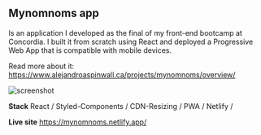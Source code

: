 ## Mynomnoms app

Is an application I developed as the final of my front-end bootcamp at Concordia. I built it from scratch using React and deployed a Progressive Web App that is compatible with mobile devices.

Read more about it:
https://www.alejandroaspinwall.ca/projects/mynomnoms/overview/

![screenshot](https://www.alejandroaspinwall.ca/static/51ebe54f347a0babe805f962d780f9f3/80c60/screen.webp)

**Stack**
React /
Styled-Components /
CDN-Resizing / 
PWA / 
Netlify /

**Live site**
https://mynomnoms.netlify.app/

